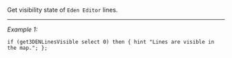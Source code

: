Get visibility state of `Eden Editor` lines.


---
*Example 1:*
```sqf
if (get3DENLinesVisible select 0) then { hint "Lines are visible in the map."; };
```